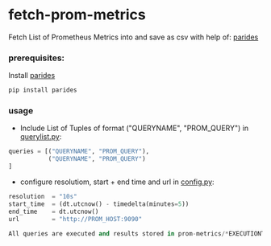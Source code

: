 # fetch-prom-metrics

Fetch List of Prometheus Metrics into and save as csv with help of: [parides](https://github.com/goettl79/parides)

### prerequisites:

Install [parides](https://github.com/goettl79/parides)
```bash
pip install parides
```

### usage
- Include List of Tuples of format ("QUERYNAME", "PROM_QUERY") in [querylist.py](querylist.py):
```python
queries = [("QUERYNAME", "PROM_QUERY"),
           ("QUERYNAME", "PROM_QUERY")
]
```
- configure resolutiom, start + end time and url in [config.py](config.py):
```python
resolution  = "10s"
start_time  = (dt.utcnow() - timedelta(minutes=5))
end_time    = dt.utcnow()
url         = "http://PROM_HOST:9090"

All queries are executed and results stored in prom-metrics/*EXECUTIONTIME*/*QUERYNAME*.csv
```
